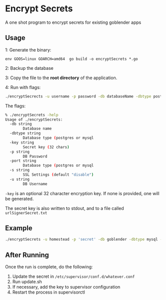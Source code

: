 # Encrypt Secrets

A one shot program to encrypt secrets for existing goblender apps


## Usage

1: Generate the binary:

~~~
env GOOS=linux GOARCH=amd64  go build -o encryptSecrets *.go
~~~

2: Backup the database

3: Copy the file to the **root directory** of the application.

4: Run with flags:

~~~bash
./encryptSecrects -u username -p password -db databaseName -dbtype postgres -s ssl -port port
~~~

The flags:

~~~bash
% ./encryptSecrets -help                                            
Usage of ./encryptSecrets:
  -db string
        Database name
  -dbtype string
        Database type (postgres or mysql
  -key string
        Secret key (32 chars)
  -p string
        DB Password
  -port string
        Database type (postgres or mysql
  -s string
        SSL Settings (default "disable")
  -u string
        DB Username
~~~

`-key` is an optional 32 character encryption key. If none is provided, one will be generated.

The secret key is also written to stdout, and to a file called `urlSignerSecret.txt`

## Example

~~~bash
./encryptSecrets -u homestead -p 'secret' -db goblender -dbtype mysql -port 3306 -s false -key rHbaqmfdhmdrDDPIytYhwSRzcvpOesjZ
~~~


## After Running

Once the run is complete, do the following:

1. Update the secret in `/etc/supervisor/conf.d/whatever.conf`
1. Run update.sh
1. If necessary, add the key to supervisor configuration
1. Restart the process in supervisorctl